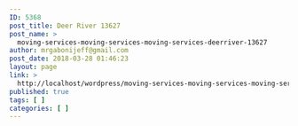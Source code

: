 ```yaml
---
ID: 5368
post_title: Deer River 13627
post_name: >
  moving-services-moving-services-moving-services-deerriver-13627
author: mrgabonijeff@gmail.com
post_date: 2018-03-28 01:46:23
layout: page
link: >
  http://localhost/wordpress/moving-services-moving-services-moving-services-deerriver-13627/
published: true
tags: [ ]
categories: [ ]
---
```

